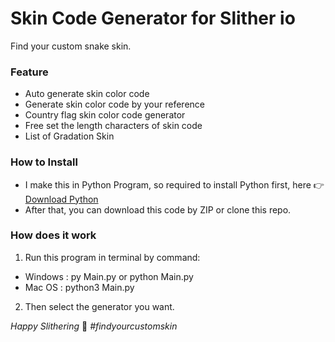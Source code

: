 # Skin Code Generator for Slither io
Find your custom snake skin.

### Feature
- Auto generate skin color code
- Generate skin color code by your reference
- Country flag skin color code generator
- Free set the length characters of skin code
- List of Gradation Skin

### How to Install
- I make this in Python Program, so required to install Python first, here 👉 [Download Python](https://www.python.org/downloads/)
- After that, you can download this code by ZIP or clone this repo.

### How does it work
1) Run this program in terminal by command:
  - Windows : py Main.py or python Main.py
  - Mac OS  : python3 Main.py
2) Then select the generator you want.

*Happy Slithering* 🐍
*#findyourcustomskin*